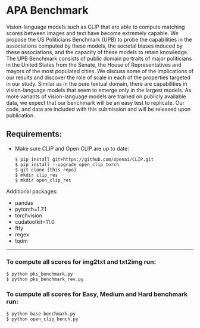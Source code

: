 # APA Benchmark

Vision-language models such as CLIP that are able to compute matching scores between images and text have become extremely capable. We propose the US Politicians Benchmark (UPB) to probe the capabilities in the associations computed by these models, the societal biases induced by these associations, and the capacity of these models to retain knowledge. The UPB Benchmark consists of public domain portraits of major politicians in the United States from the Senate, the House of Representatives and mayors of the most populated cities. We discuss some of the implications of our results and discover the role of scale in each of the properties targeted in our study. Similar as in the pure textual domain, there are capabilities in vision-language models that seem to emerge only in the largest models. As more variants of vision-language models are trained on publicly available data, we expect that our benchmark will be an easy test to replicate. Our code, and data are included with this submission and will be released upon publication.

## Requirements:
- Make sure CLIP and Open CLIP are up to date:
  ```
  $ pip install git+https://github.com/openai/CLIP.git
  $ pip install --upgrade open_clip_torch
  $ git clone [this repo]
  $ mkdir clip_res
  $ mkdir open_clip_res
  ```
Additional packages:
- pandas
- pytorch=1.7.1 
- torchvision
- cudatoolkit=11.0 
- ftfy 
- regex 
- tqdm
___

### To compute all scores for img2txt and txt2img run:
```
$ python pks_benchmark.py
$ python pks_benchmark_rev.py
```

### To cumpute all scores for Easy, Medium and Hard benchmark run:
```
$ python base-benchmark.py
$ python open_clip_bench.py
```
